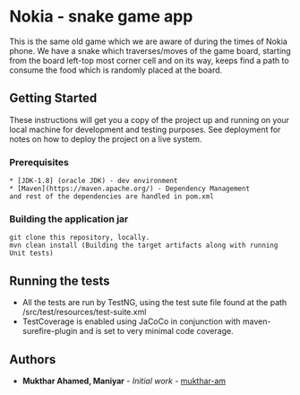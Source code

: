 # Nokia - snake game app

This is the same old game which we are aware of during the times of Nokia phone.
  We have a snake which traverses/moves of the game board, starting from the board left-top most corner cell and on its way, keeps find a path to consume the food which is randomly placed at the board.

## Getting Started
These instructions will get you a copy of the project up and running on your local machine for development and testing purposes. See deployment for notes on how to deploy the project on a live system.

### Prerequisites
    * [JDK-1.8] (oracle JDK) - dev environment
    * [Maven](https://maven.apache.org/) - Dependency Management
    and rest of the dependencies are handled in pom.xml

### Building the application jar
    git clone this repository, locally.
    mvn clean install (Building the target artifacts along with running Unit tests)

## Running the tests
- All the tests are run by TestNG, using the test sute file found at the path <project-root>/src/test/resources/test-suite.xml
- TestCoverage is enabled using JaCoCo in conjunction with maven-surefire-plugin and is set to very minimal code coverage.


## Authors

* **Mukthar Ahamed, Maniyar** - *Initial work* - [mukthar-am](https://github.com/mukthar-am)

